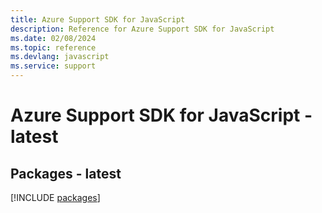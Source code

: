 ```yaml
---
title: Azure Support SDK for JavaScript
description: Reference for Azure Support SDK for JavaScript
ms.date: 02/08/2024
ms.topic: reference
ms.devlang: javascript
ms.service: support
---
```

# Azure Support SDK for JavaScript - latest
## Packages - latest
[!INCLUDE [packages](support-index.md)]